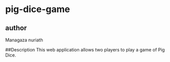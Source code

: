 # pig-dice-game

## author
Managaza nuriath

##Description
This web application allows two players to play a game of Pig Dice.


